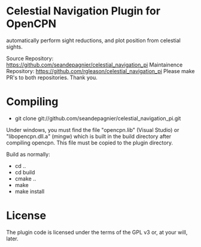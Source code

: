 Celestial Navigation Plugin for OpenCPN
=======================================

automatically perform sight reductions, and plot position from celestial sights.

Source Repository: https://github.com/seandepagnier/celestial_navigation_pi
Maintainence Repository: https://github.com/rgleason/celestial_navigation_pi
Please make PR's to both repositories. Thank you.

Compiling
=========

* git clone git://github.com/seandepagnier/celestial_navigation_pi.git

Under windows, you must find the file "opencpn.lib" (Visual Studio) or "libopencpn.dll.a" (mingw) which is built in the build directory after compiling opencpn.  This file must be copied to the plugin directory.

Build as normally:

* cd ..
* cd build
* cmake ..
* make
* make install

License
=======
The plugin code is licensed under the terms of the GPL v3 or, at your will, later.
